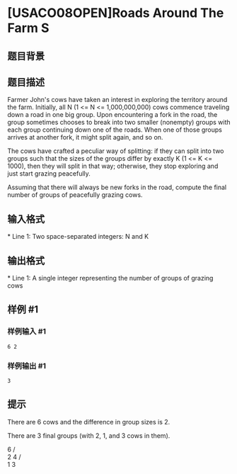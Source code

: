 # [USACO08OPEN]Roads Around The Farm S

## 题目背景



## 题目描述

Farmer John's cows have taken an interest in exploring the territory around the farm. Initially, all N (1 <= N <= 1,000,000,000) cows commence traveling down a road in one big group. Upon encountering a fork in the road, the group sometimes chooses to break into two smaller (nonempty) groups with each group continuing down one of the roads.  When one of those groups arrives at another fork, it might split again, and so on.

The cows have crafted a peculiar way of splitting: if they can split into two groups such that the sizes of the groups differ by exactly K (1 <= K <= 1000), then they will split in that way; otherwise, they stop exploring and just start grazing peacefully.

Assuming that there will always be new forks in the road, compute the final number of groups of peacefully grazing cows.

## 输入格式

\* Line 1: Two space-separated integers: N and K


## 输出格式

\* Line 1: A single integer representing the number of groups of grazing cows


## 样例 #1

### 样例输入 #1
```
6 2 
```

### 样例输出 #1

```
3 
```

## 提示

There are 6 cows and the difference in group sizes is 2.


There are 3 final groups (with 2, 1, and 3 cows in them). 

6
/ \
2   4
/ \
1   3
